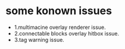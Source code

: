 # some konown issues

- 1.multimacine overlay renderer issue.
- 2.connectable blocks overlay hitbox issue.
- 3.tag warning issue.
